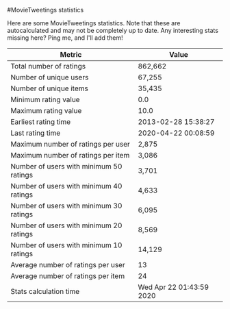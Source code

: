 #MovieTweetings statistics

Here are some MovieTweetings statistics. Note that these are autocalculated and may not be completely up to date. Any interesting stats missing here? Ping me, and I'll add them!

Metric | Value
--- | ---
Total number of ratings                 | 862,662
Number of unique users                  | 67,255
Number of unique items                  | 35,435
Minimum rating value                    | 0.0
Maximum rating value                    | 10.0
Earliest rating time                    | 2013-02-28 15:38:27
Last rating time                        | 2020-04-22 00:08:59
Maximum number of ratings per user      | 2,875
Maximum number of ratings per item      | 3,086
Number of users with minimum 50 ratings | 3,701
Number of users with minimum 40 ratings | 4,633
Number of users with minimum 30 ratings | 6,095
Number of users with minimum 20 ratings | 8,569
Number of users with minimum 10 ratings | 14,129
Average number of ratings per user      | 13
Average number of ratings per item      | 24
Stats calculation time                  | Wed Apr 22 01:43:59 2020

